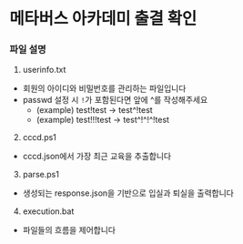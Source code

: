 # 메타버스 아카데미 출결 확인

### 파일 설명

1. userinfo.txt

- 회원의 아이디와 비밀번호를 관리하는 파일입니다
- passwd 설정 시 `!`가 포함된다면 앞에 ^를 작성해주세요
  - (example) test!test -> test^!test
  - (example) test!!!test -> test^!^!^!test

2. cccd.ps1

- cccd.json에서 가장 최근 교육을 추출합니다

3. parse.ps1

- 생성되는 response.json을 기반으로 입실과 퇴실을 출력합니다

4. execution.bat

- 파일들의 흐름을 제어합니다
